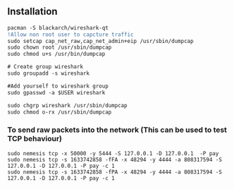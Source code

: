 ## Installation
```diff
pacman -S blackarch/wireshark-qt
!Allow non root user to capcture traffic
sudo setcap cap_net_raw,cap_net_admin+eip /usr/sbin/dumpcap
sudo chown root /usr/sbin/dumpcap
sudo chmod u+s /usr/bin/dumpcap

# Create group wireshark
sudo groupadd -s wireshark

#Add yourself to wireshark group
sudo gpasswd -a $USER wireshark

sudo chgrp wireshark /usr/sbin/dumpcap
sudo chmod o-rx /usr/sbin/dumpcap
```

### To send raw packets into the network (This can be used to test TCP behaviour)
```
sudo nemesis tcp -x 50000 -y 5444 -S 127.0.0.1 -D 127.0.0.1  -P pay 
sudo nemesis tcp -s 1633742858 -fFA -x 48294 -y 4444 -a 808317594 -S 127.0.0.1 -D 127.0.0.1 -P pay -c 1
sudo nemesis tcp -s 1633742858 -fPA -x 48294 -y 4444 -a 808317594 -S 127.0.0.1 -D 127.0.0.1 -P pay -c 1
```
